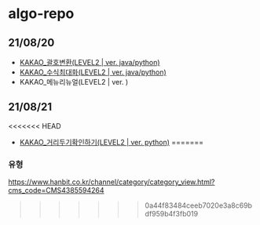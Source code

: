 # algo-repo

## 21/08/20

- [KAKAO\_괄호변환(LEVEL2 | ver. java/python)](https://github.com/lllilllilllilili/2021-algo-repo/tree/master/KAKAO/%EA%B4%84%ED%98%B8%EB%B3%80%ED%99%98)
- [KAKAO\_수식최대화(LEVEL2 | ver. java/python)](https://github.com/lllilllilllilili/2021-algo-repo/tree/master/KAKAO/%EC%88%98%EC%8B%9D%EC%B5%9C%EB%8C%80%ED%99%94)
- KAKAO\_메뉴리뉴얼(LEVEL2 | ver. )

## 21/08/21

<<<<<<< HEAD
- [KAKAO\_거리두기확인하기(LEVEL2 | ver. python)]()
=======
### 유형
https://www.hanbit.co.kr/channel/category/category_view.html?cms_code=CMS4385594264
>>>>>>> 0a44f83484ceeb7020e3a8c69bdf959b4f3fb019
